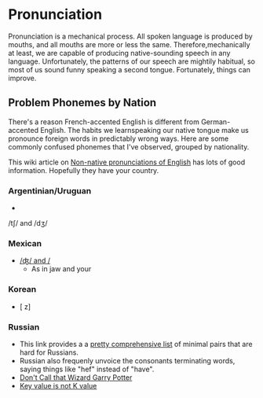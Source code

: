 # Pronunciation

Pronunciation is a mechanical process. All spoken language is produced by mouths, and all mouths are
more or less the same.  Therefore,mechanically at least, we are capable of producing native-sounding 
speech in any language. Unfortunately, the patterns of our speech are mightily habitual, so most of us sound funny speaking a second tongue. Fortunately, things can improve.


## Problem Phonemes by Nation

There's a reason French-accented English is different from German-accented English. The habits we learnspeaking our native tongue make us pronounce foreign words in predictably wrong ways. Here are some commonly confused phonemes that I've observed, grouped by nationality.

This wiki article on [Non-native pronunciations of English](https://en.wikipedia.org/wiki/Non-native_pronunciations_of_English#Russian) has lots of good information. Hopefully they have your country. 

### Argentinian/Uruguan
* 
 /tʃ/ and /dʒ/ 


### Mexican

* [/ʤ/ and /](https://www.englishclub.com/pronunciation/minimal-pairs-dj-y-initial.php)
    * As in jaw and your

### Korean 

* [ z]

### Russian
* This link provides a a [pretty comprehensive list](http://tedpower.co.uk/l1russian.html) of minimal pairs that are hard for Russians.
* Russian also frequenly unvoice the consonants terminating words, saying things like "hef" instead of "have".
* [Don't Call that Wizard Garry Potter](./Miscellaneous/Garrypotter.md)
* [Key value is not K value](./Miscellaneous/KeyValue.md) 
